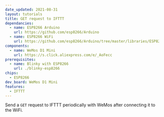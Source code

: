```yaml
---
date_updated: 2021-08-31
layout: tutorials
title: GET request to IFTTT
dependancies:
  - name: ESP8266 Arduino
    url: https://github.com/esp8266/Arduino
  - name: ESP8266 WiFi
    url: https://github.com/esp8266/Arduino/tree/master/libraries/ESP8266WiFi
components:
  - name: WeMos D1 Mini
    url: https://s.click.aliexpress.com/e/_AoFecc
prerequisites:
  - name: Blinky with ESP8266
    url: ./blinky-esp8266
chips:
  - ESP8266
dev_board: WeMos D1 Mini
features:
  - IFTTT
---
```


Send a `GET` request to IFTTT periodically with WeMos after connecting it to the WiFi.
